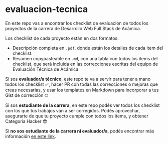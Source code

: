 # evaluacion-tecnica

En este repo vas a encontrar los checklist de evaluación de todos los proyectos de la carrera de Desarrollo Web Full Stack de Acámica. 

Los checklist de cada proyecto están en dos formatos:
- Descripción completa en `.pdf`, donde están los detalles de cada item del checklist. 
- Resumen copypasteable en `.md`, con una tabla con todos los items del checklist, que será incluida en las correcciones escritas del equipo de Evaluación Técnica de Acámica.

Si sos **evaluador/a técnico**, este repo te va a servir para tener a mano todos los checklist ✅, hacer PR con todas las correcciones o mejoras que creas necesarias, y usar los templates en Markdown para incorporar a tus Gist de corrección 🤓

Si sos **estudiante de la carrera**, en este repo podés ver todos los checklist con los que tus trabajos van a ser corregidos. Podés aprovechar, asegurarte de que tu proyecto cumple con todos los items, y obtener Categoría Hacker 😎

Si **no sos estudiante de la carrera ni evaluador/a**, podés encontrar más información [en este link](https://acamica.com/fullstack/).
